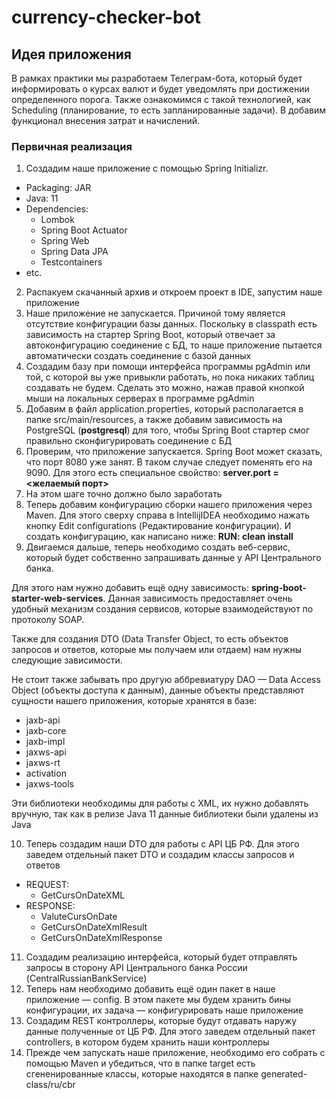 # currency-checker-bot

## Идея приложения
В рамках практики мы разработаем Телеграм-бота, который будет информировать о курсах валют и будет уведомлять при достижении определенного порога. Также ознакомимся с такой технологией, как Scheduling (планирование, то есть запланированные задачи). B добавим функционал внесения затрат и начислений.

### Первичная реализация
1. Создадим наше приложение с помощью Spring Initializr.
* Packaging: JAR
* Java: 11
* Dependencies:
  * Lombok
  * Spring Boot Actuator
  * Spring Web
  * Spring Data JPA
  * Testcontainers
* etc.
2. Распакуем скачанный архив и откроем проект в IDE, запустим наше приложение
3. Наше приложение не запускается. Причиной тому является отсутствие конфигурации базы данных. Поскольку в classpath есть зависимость на стартер Spring Boot, который отвечает за автоконфигурацию соединение с БД, то наше приложение пытается автоматически создать соединение с базой данных
4. Создадим базу при помощи интерфейса программы pgAdmin или той, с которой вы уже привыкли работать, но пока никаких таблиц создавать не будем. Сделать это можно, нажав правой кнопкой мыши на локальных серверах в программе pgAdmin
5. Добавим в файл application.properties, который располагается в папке src/main/resources, а также добавим зависимость на PostgreSQL (**postgresql**) для того, чтобы Spring Boot стартер смог правильно сконфигурировать соединение с БД
6. Проверим, что приложение запускается. Spring Boot может сказать, что порт 8080 уже занят. В таком случае следует поменять его на 9090. Для этого есть специальное свойство: **server.port = <желаемый порт>**
7. На этом шаге точно должно было заработать
8. Теперь добавим конфигурацию сборки нашего приложения через Maven. Для этого сверху справа в IntellijIDEA необходимо нажать кнопку Edit configurations (Редактирование конфигурации). И создать конфигурацию, как написано ниже: **RUN: clean install**
9. Двигаемся дальше, теперь необходимо создать веб-сервис, который будет собственно запрашивать данные у API Центрального банка.

Для этого нам нужно добавить ещё одну зависимость: **spring-boot-starter-web-services**. Данная зависимость предоставляет очень удобный механизм создания сервисов, которые взаимодействуют по протоколу SOAP.

Также для создания DTO (Data Transfer Object, то есть объектов запросов и ответов, которые мы получаем или отдаем) нам нужны следующие зависимости.

Не стоит также забывать про другую аббревиатуру DAO — Data Access Object (объекты доступа к данным), данные объекты представляют сущности нашего приложения, которые хранятся в базе:
* jaxb-api
* jaxb-core
* jaxb-impl
* jaxws-api
* jaxws-rt
* activation
* jaxws-tools

Эти библиотеки необходимы для работы с XML, их нужно добавлять вручную, так как в релизе Java 11 данные библиотеки были удалены из Java

10. Теперь создадим наши DTO для работы с API ЦБ РФ. Для этого заведем отдельный пакет DTO и создадим классы запросов и ответов
* REQUEST: 
  * GetCursOnDateXML
* RESPONSE:
  * ValuteCursOnDate
  * GetCursOnDateXmlResult
  * GetCursOnDateXmlResponse
11. Создадим реализацию интерфейса, который будет отправлять запросы в сторону API Центрального банка России (CentralRussianBankService)
12. Теперь нам необходимо добавить ещё один пакет в наше приложение — config. В этом пакете мы будем хранить бины конфигурации, их задача — конфигурировать наше приложение
13. Создадим REST контроллеры, которые будут отдавать наружу данные полученные от ЦБ РФ. Для этого заведем отдельный пакет controllers, в котором будем хранить наши контроллеры
14. Прежде чем запускать наше приложение, необходимо его собрать с помощью Maven и убедиться, что в папке target есть сгененированные классы, которые находятся в папке generated-class/ru/cbr